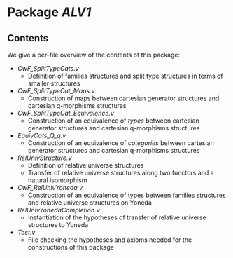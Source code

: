 Package *ALV1*
===================================================


Contents
--------

We give a per-file overview of the contents of this package:

* *CwF_SplitTypeCats.v*
  * Definition of families structures and split type structures in terms of smaller structures
* *CwF_SplitTypeCat_Maps.v*
  * Construction of maps between cartesian generator structures and cartesian q-morphisms structures
* *CwF_SplitTypeCat_Equivalence.v*
  * Construction of an equivalence of *types* between cartesian generator structures and cartesian q-morphisms structures
* *EquivCats_Q_q.v*
  * Construction of an equivalence of *categories* between cartesian generator structures and cartesian q-morphisms structures
* *RelUnivStructure.v*
  * Definition of relative universe structures
  * Transfer of relative universe structures along two functors and a natural isomorphism
* *CwF_RelUnivYoneda.v*
  * Construction of an equivalence of types between families structures and relative universe structures on Yoneda
* *RelUnivYonedaCompletion.v*
  * Instantiation of the hypotheses of transfer of relative universe structures to Yoneda
* *Test.v*
  * File checking the hypotheses and axioms needed for the constructions of this package


